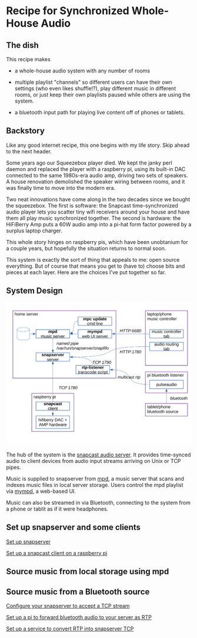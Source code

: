 # Recipe for Synchronized Whole-House Audio

## The dish

This recipe makes

* a whole-house audio system with any number of rooms

* multiple playlist "channels" so different users can have
  their own settings (who even likes shuffle!?),
  play different music in different rooms, or just
  keep their own playlists paused while others are using the system.

* a bluetooth input path for playing live content off of phones or
  tablets.

## Backstory

Like any good internet recipe, this one begins with my life story.
Skip ahead to the next header.

Some years ago our Squeezebox player died. We kept the janky perl daemon and
replaced the player with a raspberry pi, using its built-in DAC connected to
the same 1980s-era audio amp, driving two sets of speakers. A house renovation
demolished the speaker wiring between rooms, and it was finally time to move
into the modern era.

Two neat innovations have come along in the two decades since we bought the
squeezebox. The first is software: the Snapcast time-synchronized audio player
lets you scatter tiny wifi receivers around your house and have them all play
music synchronized together. The second is hardware: the HiFiBerry Amp puts a
60W audio amp into a pi-hat form factor powered by a surplus laptop charger.

This whole story hinges on raspberry pis, which have been unobtanium for a
couple years, but hopefully the situation returns to normal soon.

This system is exactly the sort of thing that appeals to me: open source
everything. But of course that means you get to (have to) choose bits and
pieces at each layer. Here are the choices I've put together so far.

## System Design

![System Diagram](assets/system-diagram.svg)

The hub of the system is the
[snapcast audio server](https://github.com/badaix/snapcast).
It provides time-synced audio to client devices from audio input streams
arriving on Unix or TCP pipes.

Music is supplied to snapserver from
[mpd](https://github.com/MusicPlayerDaemon/MPD), a music server that
scans and indexes music files in local server storage.
Users control the mpd playlist via
[mympd](https://github.com/jcorporation/myMPD),
a web-based UI.

Music can also be streamed in via Bluetooth, connecting to the system
from a phone or tablit as if it were headphones.

## Set up snapserver and some clients

[Set up snapserver](./snapserver.md)

[Set up a snapcast client on a raspberry pi](./snapclient.md)

## Source music from local storage using mpd

## Source music from a Bluetooth source

[Configure your snapserver to accept a TCP stream](snapserver-bluetooth-stream.md)

[Set up a pi to forward bluetooth audio to your server as RTP](bluetooth-receiver.md)

[Set up a service to convert RTP into snapserver TCP](rtp-forwarder.md)
